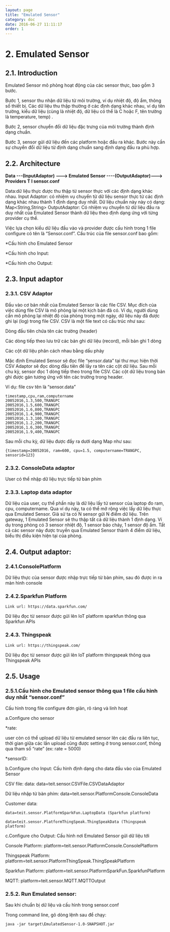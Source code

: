 ```yaml
---
layout: page
title: "Emulated Sensor"
category: doc
date: 2016-06-27 11:11:17
order: 1
---
```


# 2. Emulated Sensor

## 2.1. Introduction
Emulated Sensor mô phỏng hoạt động của các sensor thực, bao gồm 3 bước. 

Bước 1, sensor thu nhận dữ liệu từ môi trường, ví dụ nhiệt độ, độ ẩm, thông số thiết bị. Các dữ liệu thu thập thường ở các định dạng khác nhau, ví dụ tên trường, kiểu dữ liệu (cùng là nhiệt độ, dữ liệu có thể là C hoặc F, tên trường là temperature, temp) . 

Bước 2, sensor chuyển đổi dữ liệu đặc trưng của môi trường thành định dạng chuẩn.

Bước 3, sensor gửi dữ liệu đến các platform hoặc đầu ra khác. Bước này cần sự chuyển đổi dữ liệu từ định dạng chuẩn sang định dạng đầu ra phù hợp.

## 2.2. Architecture

**Data ---(InputAdaptor) ---> Emulated Sensor ----(OutputAdaptor)---> Providers
					T
					I
				  sensor.conf**

Data:dữ liệu thực được thu thập từ sensor thực với các định dạng khác nhau.
Input Adaptor: có nhiệm vụ chuyển từ dữ liệu sensor thực từ các định dạng khác nhau thành 1 định dạng duy nhất. Dữ liệu chuẩn này này có dạng: Map<String,String>
OutputAdaptor: Có nhiệm vụ chuyển từ dữ liệu đầu ra duy nhất của Emulated Sensor thành dữ liệu theo định dạng ứng với từng provider cụ thể.

Việc lựa chọn kiểu dữ liệu đầu vào và provider được cấu hình trong 1 file configure có tên là “Sensor.conf”. Cấu trúc của file sensor.conf bao gồm:

*Cấu hình cho Emulated Sensor

*Cấu hình cho Input: 

*Cấu hình cho Output: 

## 2.3. Input adaptor

### 2.3.1. CSV Adaptor

Đầu vào cơ bản nhất của Emulated Sensor là các file CSV. Mục đích của việc dùng file CSV là mô phỏng lại một kịch bản đã có. Ví dụ, người dùng cần mô phỏng lại nhiệt độ của phòng trong một ngày, dữ liệu này đã được ghi lại (log) trong file CSV.
CSV là một file text có cấu trúc như sau:

Dòng đầu tiên chứa tên các trường (header)

Các dòng tiếp theo lưu trữ các bản ghi dữ liệu (record), mỗi bản ghi 1 dòng

Các cột dữ liệu phân cách nhau bằng dấu phảy

Mặc định Emulated Sensor sẽ đọc file “sensor.data” tại thư mục hiện thời
CSV Adaptor sẽ đọc dòng đầu tiên để lấy ra tên các cột dữ liệu. Sau mỗi chu kỳ, sensor đọc 1 dòng tiếp theo trong file CSV. Các cột dữ liệu trong bản ghi được gán tương ứng với tên các trường trong header.



Ví dụ: file csv tên là “sensor.data”

	timestamp,cpu,ram,computername
	20052016,1.3,500,TRANGPC    
	20052016,1.5,600,TRANGPC   
	20052016,1.6,800,TRANGPC
	20052016,1.4,900,TRANGPC   
	20052016,1.3,100,TRANGPC   
	20052016,1.2,200,TRANGPC
	20052016,1.6,300,TRANGPC
	20052016,1.9,400,TRANGPC

Sau mỗi chu kỳ, dữ liệu được đẩy ra dưới dạng Map như sau:

	{timestamp=20052016, ram=600, cpu=1.5, computername=TRANGPC, sensorid=123}


### 2.3.2. ConsoleData adaptor

User có thể nhập dữ liệu trực tiếp từ bàn phím 

### 2.3.3. Laptop data adaptor

Dữ liệu của user, cụ thể phần này là dữ liệu lấy từ sensor của laptop đo ram, cpu, computername. Qua ví dụ này, ta có thể mở rộng việc lấy dữ liệu thực qua Emulated Sensor. Giả sử ta có N sensor gửi N điểm dữ liệu. Trên gateway, 1 Emulated Sensor sẽ thu thập tất cả dữ liệu thành 1 định dạng. Ví dụ trong phòng có 3 sensor nhiệt độ, 1 sensor báo cháy, 1 sensor độ ẩm. Tất cả các sensor này được truyền qua Emulated Sensor thành 4 điểm dữ liệu, biểu thị điều kiện hiện tại của phòng.

## 2.4. Output adaptor: 

### 2.4.1.ConsolePlatform

Dữ liệu thực của sensor được nhập trực tiếp từ bàn phím, sau đó được in ra màn hình console
	
### 2.4.2.Sparkfun Platform

	Link url: https://data.sparkfun.com/ 
	
Dữ liệu đọc từ sensor được gửi lên IoT platform sparkfun thông qua Sparkfun APIs

### 2.4.3. Thingspeak

	Link url: https://thingspeak.com/ 
	
Dữ liệu đọc từ sensor được gửi lên IoT platform thingspeak thông qua Thingspeak APIs

## 2.5. Usage

### 2.5.1.Cấu hình cho Emulated sensor thông qua 1 file cấu hình duy nhất  “sensor.conf” 

Cấu hình trong file configure đơn giản, rõ ràng và linh hoạt

a.Configure cho sensor

*rate:

user còn có thể upload dữ liệu từ emulated sensor lên các đầu ra liên tục, thời gian giữa các lần upload cũng được setting ở trong sensor.conf, thông qua tham số “rate” (ex: rate = 5000)

*sensorID:

b.Configure cho Input: Cấu hình định dạng cho data đầu vào của Emulated Sensor

CSV file: 
	data: data=teit.sensor.CSVFile.CSVDataAdaptor 

Dữ liệu nhập từ bàn phím: 
	data=teit.sensor.PlatformConsole.ConsoleData

Customer data: 

	data=teit.sensor.PlatformSparkFun.LaptopData (Sparkfun platform)

	data=teit.sensor.PlatformThingSpeak.ThingSpeakData (Thingspeak platform)

c.Configure cho Output: Cấu hình nơi Emulated Sensor  gửi dữ liệu tới

Console Platform: 
	platform=teit.sensor.PlatformConsole.ConsolePlatform

Thingspeak Platform: 
	platform=teit.sensor.PlatformThingSpeak.ThingSpeakPlatform

Sparkfun Platform: 
	platform=teit.sensor.PlatformSparkFun.SparkfunPlatform

MQTT: 
	platform=teit.sensor.MQTT.MQTTOutput 
		
		
### 2.5.2. Run Emulated sensor:

Sau khi chuẩn bị dữ liệu và cấu hình trong sensor.conf

Trong command line, gõ dòng lệnh sau để chạy:

	java -jar target\EmulatedSensor-1.0-SNAPSHOT.jar 

